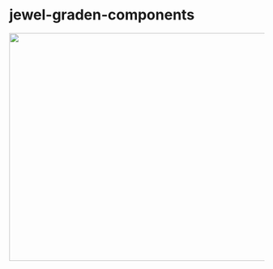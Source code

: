 # jewel-graden-components

<img src="https://github.com/mesutsala/grasshopper-3D/blob/main/jewel-garden-components/jewel-garden-components.jpg" width="700" height="450">
